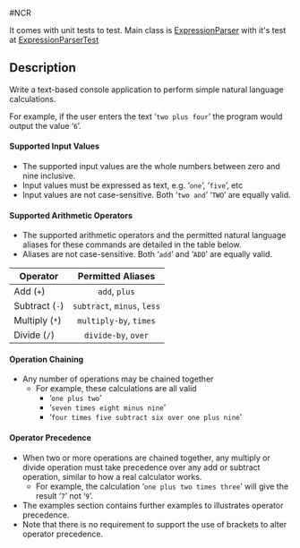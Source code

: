 #NCR

It comes with unit tests to test.  Main class is [ExpressionParser](https://github.com/rossdrew/programmingproblems/blob/master/src/com/rox/prob/interviews/NCR/ExpressionParser.java) with it's test at [ExpressionParserTest](https://github.com/rossdrew/programmingproblems/blob/master/test/com.rox/prob/interviews/NCR/ExpressionParserTest.java)

## Description

Write a text-based console application to perform simple natural language calculations.

For example, if the user enters the text ‘```two plus four```’ the program would output the value ‘```6```’.

#### Supported Input Values

 - The supported input values are the whole numbers between zero and nine inclusive.
 - Input values must be expressed as text, e.g. ‘```one```’, ‘```five```’, etc
 - Input values are not case-sensitive. Both ‘```two and```’ ‘```TWO```’ are equally valid.

#### Supported Arithmetic Operators

 - The supported arithmetic operators and the permitted natural language aliases for these commands are detailed in the table below.
 - Aliases are not case-sensitive. Both ‘```add```’ and ‘```ADD```’ are equally valid.

| Operator            | Permitted Aliases     |
| ------------------- |:---------------------:|
| Add (```+```)       | ```add```, ```plus```             |
| Subtract (```-```)  | ```subtract```, ```minus```, ```less``` |
| Multiply (```*```)  | ```multiply-by```, ```times```    |
| Divide (```/```)    | ```divide-by```, ```over```       |


#### Operation Chaining
 
 - Any number of operations may be chained together
   - For example, these calculations are all valid
      - ‘```one plus two```’
      - ‘```seven times eight minus nine```’
      - ‘```four times five subtract six over one plus nine```’
 
#### Operator Precedence
 
 - When two or more operations are chained together, any multiply or divide operation must take precedence over any add or subtract operation, similar to how a real calculator works.
    - For example, the calculation ‘```one plus two times three```’ will give the result ‘```7```’ not ‘```9```’.
 - The examples section contains further examples to illustrates operator precedence.
 - Note that there is no requirement to support the use of brackets to alter operator precedence.
 
